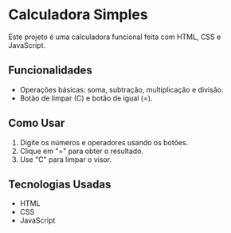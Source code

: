 # Calculadora Simples

Este projeto é uma calculadora funcional feita com HTML, CSS e JavaScript.

## Funcionalidades
- Operações básicas: soma, subtração, multiplicação e divisão.
- Botão de limpar (C) e botão de igual (=).

## Como Usar
1. Digite os números e operadores usando os botões.
2. Clique em "=" para obter o resultado.
3. Use "C" para limpar o visor.

## Tecnologias Usadas
- HTML
- CSS
- JavaScript
